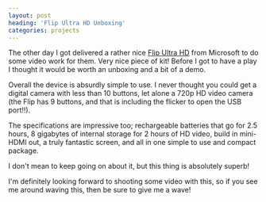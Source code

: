 ```yaml
---
layout: post
heading: 'Flip Ultra HD Unboxing'
categories: projects
---
```


The other day I got delivered a rather nice [Flip Ultra HD](https://web.archive.org/web/20090110175926/http://www.theflip.com/products_flip_ultra.shtml#scene=sceneUltraHD) from Microsoft to do some video work for them. Very nice piece of kit! Before I got to have a play I thought it would be worth an unboxing and a bit of a demo.

Overall the device is absurdly simple to use. I never thought you could get a digital camera with less than 10 buttons, let alone a 720p HD video camera (the Flip has 9 buttons, and that is including the flicker to open the USB port!!).

The specifications are impressive too; rechargeable batteries that go for 2.5 hours, 8 gigabytes of internal storage for 2 hours of HD video, build in mini-HDMI out, a truly fantastic screen, and all in one simple to use and compact package.

I don't mean to keep going on about it, but this thing is absolutely superb!

I'm definitely looking forward to shooting some video with this, so if you see me around waving this, then be sure to give me a wave!<br> 

<!-- Replace missing image from http://media.chris-alexander.co.uk/wp-content/uploads/2009/10/STA60004a.jpg -->

<!-- Replace missing image from http://media.chris-alexander.co.uk/wp-content/uploads/2009/10/STA60005a.jpg -->

<!-- Replace missing image from http://media.chris-alexander.co.uk/wp-content/uploads/2009/10/STA60006a.jpg -->

<!-- Replace missing image from http://media.chris-alexander.co.uk/wp-content/uploads/2009/10/STA60007a.jpg -->

<!-- Replace missing image from http://media.chris-alexander.co.uk/wp-content/uploads/2009/10/STA60008a.jpg -->

<!-- Replace missing image from http://media.chris-alexander.co.uk/wp-content/uploads/2009/10/STA60009a.jpg -->

<!-- Replace missing image from http://media.chris-alexander.co.uk/wp-content/uploads/2009/10/STA60010a.jpg -->

<!-- Replace missing image from http://media.chris-alexander.co.uk/wp-content/uploads/2009/10/STA60011a.jpg -->

<!-- Replace missing image from http://media.chris-alexander.co.uk/wp-content/uploads/2009/10/STA60012a.jpg -->

<!-- Replace missing image from http://media.chris-alexander.co.uk/wp-content/uploads/2009/10/STA60013a.jpg -->

<!-- Replace missing image from http://media.chris-alexander.co.uk/wp-content/uploads/2009/10/STA60014a.jpg -->

<!-- Replace missing image from http://media.chris-alexander.co.uk/wp-content/uploads/2009/10/STA60016a.jpg -->
